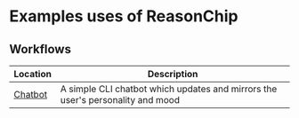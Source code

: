 # Examples uses of ReasonChip

## Workflows


| Location | Description |
| -------- | ----------- |
| [Chatbot](./chatbot_adjusting_personality/) | A simple CLI chatbot which updates and mirrors the user's personality and mood |



